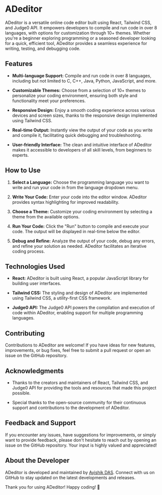 # ADeditor

ADeditor is a versatile online code editor built using React, Tailwind CSS, and Judge0 API. It empowers developers to compile and run code in over 8 languages, with options for customization through 10+ themes. Whether you're a beginner exploring programming or a seasoned developer looking for a quick, efficient tool, ADeditor provides a seamless experience for writing, testing, and debugging code.

## Features

- **Multi-language Support:** Compile and run code in over 8 languages, including but not limited to C, C++, Java, Python, JavaScript, and more.
  
- **Customizable Themes:** Choose from a selection of 10+ themes to personalize your coding environment, ensuring both style and functionality meet your preferences.
  
- **Responsive Design:** Enjoy a smooth coding experience across various devices and screen sizes, thanks to the responsive design implemented using Tailwind CSS.
  
- **Real-time Output:** Instantly view the output of your code as you write and compile it, facilitating quick debugging and troubleshooting.
  
- **User-friendly Interface:** The clean and intuitive interface of ADeditor makes it accessible to developers of all skill levels, from beginners to experts.

## How to Use

1. **Select a Language:** Choose the programming language you want to write and run your code in from the language dropdown menu.
  
2. **Write Your Code:** Enter your code into the editor window. ADeditor provides syntax highlighting for improved readability.
  
3. **Choose a Theme:** Customize your coding environment by selecting a theme from the available options.
  
4. **Run Your Code:** Click the "Run" button to compile and execute your code. The output will be displayed in real-time below the editor.
  
5. **Debug and Refine:** Analyze the output of your code, debug any errors, and refine your solution as needed. ADeditor facilitates an iterative coding process.

## Technologies Used

- **React:** ADeditor is built using React, a popular JavaScript library for building user interfaces.
  
- **Tailwind CSS:** The styling and design of ADeditor are implemented using Tailwind CSS, a utility-first CSS framework.
  
- **Judge0 API:** The Judge0 API powers the compilation and execution of code within ADeditor, enabling support for multiple programming languages.

## Contributing

Contributions to ADeditor are welcome! If you have ideas for new features, improvements, or bug fixes, feel free to submit a pull request or open an issue on the GitHub repository.

## Acknowledgments

- Thanks to the creators and maintainers of React, Tailwind CSS, and Judge0 API for providing the tools and resources that made this project possible.
  
- Special thanks to the open-source community for their continuous support and contributions to the development of ADeditor.

## Feedback and Support

If you encounter any issues, have suggestions for improvements, or simply want to provide feedback, please don't hesitate to reach out by opening an issue on the GitHub repository. Your input is highly valued and appreciated!

## About the Developer

ADeditor is developed and maintained by [Ayishik DAS](https://github.com/AyishikD). Connect with us on GitHub to stay updated on the latest developments and releases.

Thank you for using ADeditor! Happy coding! 🚀

